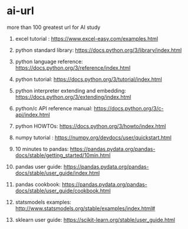 # ai-url
more than 100 greatest url for AI study

1. excel tutorial : https://www.excel-easy.com/examples.html

   

2. python standard library: https://docs.python.org/3/library/index.html

3. python language reference: https://docs.python.org/3/reference/index.html

4. python tutorial: https://docs.python.org/3/tutorial/index.html

5. python interpreter extending and embedding: https://docs.python.org/3/extending/index.html

6. python/c API reference manual: https://docs.python.org/3/c-api/index.html

7. python HOWTOs: https://docs.python.org/3/howto/index.html

   

8. numpy tutorial : https://numpy.org/devdocs/user/quickstart.html

9. 10 minutes to pandas: https://pandas.pydata.org/pandas-docs/stable/getting_started/10min.html

10. pandas user guide: https://pandas.pydata.org/pandas-docs/stable/user_guide/index.html

11. pandas cookbook: https://pandas.pydata.org/pandas-docs/stable/user_guide/cookbook.html

12. statsmodels examples: http://www.statsmodels.org/stable/examples/index.html#

13. sklearn user guide: https://scikit-learn.org/stable/user_guide.html

    